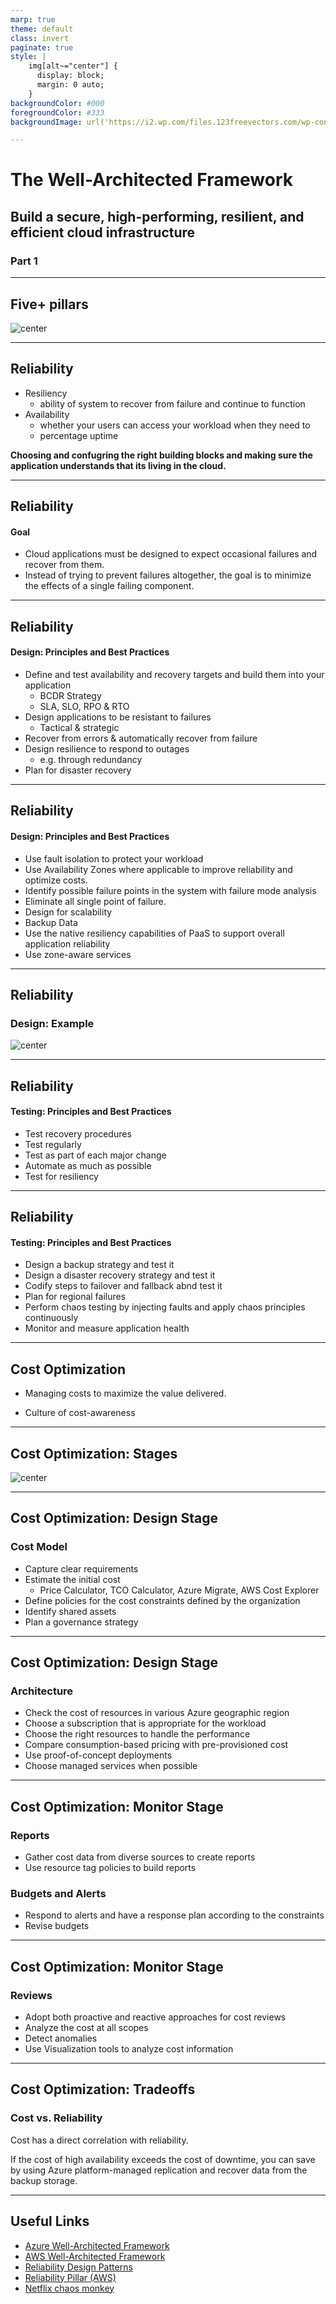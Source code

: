 ```yaml
---
marp: true
theme: default
class: invert
paginate: true
style: |
    img[alt~="center"] {
      display: block;
      margin: 0 auto;
    }
backgroundColor: #000
foregroundColor: #333
backgroundImage: url('https://i2.wp.com/files.123freevectors.com/wp-content/original/110414-black-blurred-background-vector.jpg?w=800&q=95')

---
```

<!-- _class: lead invert -->
# The Well-Architected Framework
## Build a secure, high-performing, resilient, and efficient cloud infrastructure
### Part 1
---
## Five+ pillars

![center](https://d2908q01vomqb2.cloudfront.net/77de68daecd823babbb58edb1c8e14d7106e83bb/2020/09/02/Well-Architected-Consulting-1.jpg)


---

## Reliability

- Resiliency
    - ability of system to recover from failure and continue to function
- Availability
    - whether your users can access your workload when they need to
    - percentage uptime

**Choosing and confugring the right building blocks and making sure the application understands that its living in the cloud.**

---
## Reliability
#### Goal

- Cloud applications must be designed to expect occasional failures and recover from them.
- Instead of trying to prevent failures altogether, the goal is to minimize the effects of a single failing component.

---

## Reliability
#### Design: Principles and Best Practices

- Define and test availability and recovery targets and build them into your application
    - BCDR Strategy
    - SLA, SLO, RPO & RTO
- Design applications to be resistant to failures
    - Tactical & strategic
- Recover from errors & automatically recover from failure
- Design resilience to respond to outages
    - e.g. through redundancy
- Plan for disaster recovery

---

## Reliability
#### Design: Principles and Best Practices

- Use fault isolation to protect your workload
- Use Availability Zones where applicable to improve reliability and optimize costs.
- Identify possible failure points in the system with failure mode analysis
- Eliminate all single point of failure.
- Design for scalability
- Backup Data
- Use the native resiliency capabilities of PaaS to support overall application reliability
- Use zone-aware services

---

## Reliability
### Design: Example

![center](assets/reliabilityExample.png)

---

## Reliability
#### Testing: Principles and Best Practices

- Test recovery procedures
- Test regularly
- Test as part of each major change
- Automate as much as possible
- Test for resiliency

---

## Reliability
#### Testing: Principles and Best Practices

- Design a backup strategy and test it
- Design a disaster recovery strategy and test it
- Codify steps to failover and fallback abnd test it
- Plan for regional failures
- Perform chaos testing by injecting faults and apply chaos principles continuously
- Monitor and measure application health


---

## Cost Optimization

- Managing costs to maximize the value delivered.

- Culture of cost-awareness  

--- 

## Cost Optimization: Stages


![center](assets/co_stages.png)

---

## Cost Optimization: Design Stage

### Cost Model

- Capture clear requirements
- Estimate the initial cost
    - Price Calculator, TCO Calculator, Azure Migrate, AWS Cost Explorer
- Define policies for the cost constraints defined by the organization
- Identify shared assets
- Plan a governance strategy

---

## Cost Optimization: Design Stage

### Architecture

- Check the cost of resources in various Azure geographic region
- Choose a subscription that is appropriate for the workload
- Choose the right resources to handle the performance
- Compare consumption-based pricing with pre-provisioned cost
- Use proof-of-concept deployments
- Choose managed services when possible

---

## Cost Optimization: Monitor Stage

### Reports
- Gather cost data from diverse sources to create reports
- Use resource tag policies to build reports
### Budgets and Alerts
- Respond to alerts and have a response plan according to the constraints
- Revise budgets

---

## Cost Optimization: Monitor Stage
### Reviews
- Adopt both proactive and reactive approaches for cost reviews
- Analyze the cost at all scopes
- Detect anomalies
- Use Visualization tools to analyze cost information

---
## Cost Optimization: Tradeoffs
### Cost vs. Reliability

Cost has a direct correlation with reliability.

If the cost of high availability exceeds the cost of downtime, you can save by using Azure platform-managed replication and recover data from the backup storage.

---

## Useful Links

- [Azure Well-Architected Framework](https://docs.microsoft.com/en-us/azure/architecture/framework/)
- [AWS Well-Architected Framework](https://aws.amazon.com/architecture/well-architected/?wa-lens-whitepapers.sort-by=item.additionalFields.sortDate&wa-lens-whitepapers.sort-order=desc)
- [Reliability Design Patterns](https://docs.microsoft.com/en-us/azure/architecture/framework/resiliency/reliability-patterns)
- [Reliability Pillar (AWS)](https://docs.aws.amazon.com/wellarchitected/latest/reliability-pillar/welcome.html)
- [Netflix chaos monkey](https://github.com/Netflix/chaosmonkey)
